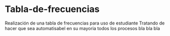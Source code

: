 ﻿# Tabla-de-frecuencias
Realización de una tabla de frecuencias para uso de estudiante
Tratando de hacer que sea automatisabel en su mayoria todos los procesos
bla bla bla